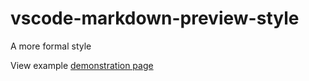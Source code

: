 # vscode-markdown-preview-style
A more formal style

View example [demonstration page](https://isaac-to.github.io/vscode-markdown-preview-style/)
